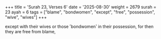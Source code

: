 +++
title = 'Surah 23, Verses 6'
date = '2025-08-30'
weight = 2679
surah = 23
ayah = 6
tags = ["blame", "bondwomen", "except", "free", "possession", "wive", "wives"]
+++

except with their wives or those ˹bondwomen˺ in their possession, for then they are free from blame,